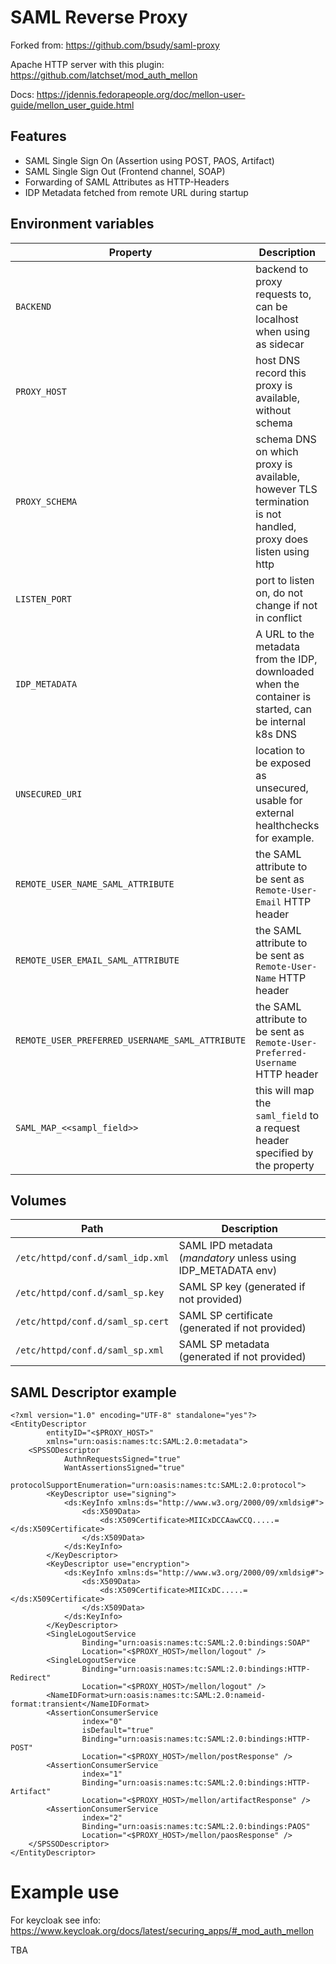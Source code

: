 # SAML Reverse Proxy

Forked from: https://github.com/bsudy/saml-proxy

Apache HTTP server with this plugin: 
https://github.com/latchset/mod_auth_mellon

Docs:
https://jdennis.fedorapeople.org/doc/mellon-user-guide/mellon_user_guide.html

## Features

* SAML Single Sign On (Assertion using POST, PAOS, Artifact)
* SAML Single Sign Out (Frontend channel, SOAP)
* Forwarding of SAML Attributes as HTTP-Headers
* IDP Metadata fetched from remote URL during startup

## Environment variables

| Property   | Description  | Example  |
|----------|-------------|------|
| `BACKEND`| backend to proxy requests to, can be localhost when using as sidecar | `http://127.0.0.3000` (mandatory) |
| `PROXY_HOST`| host DNS record this proxy is available, without schema | `my-domain.com` (mandatory) |
| `PROXY_SCHEMA` | schema DNS on which proxy is available, however TLS termination is not handled, proxy does listen using http | `https` (default) |
| `LISTEN_PORT`| port to listen on, do not change if not in conflict | `3063` (default) |
| `IDP_METADATA`| A URL to the metadata from the IDP, downloaded when the container is started, can be internal k8s DNS | `https://<idp>/saml/descriptor` |
| `UNSECURED_URI` | location to be exposed as unsecured, usable for external healthchecks for example. | `/api/health` (optional)
| `REMOTE_USER_NAME_SAML_ATTRIBUTE`| the SAML attribute to be sent as `Remote-User-Email` HTTP header | `username` |
| `REMOTE_USER_EMAIL_SAML_ATTRIBUTE`| the SAML attribute to be sent as `Remote-User-Name` HTTP header | `EmailAddress` |
| `REMOTE_USER_PREFERRED_USERNAME_SAML_ATTRIBUTE`| the SAML attribute to be sent as `Remote-User-Preferred-Username` HTTP header | `PreferredUsername` |
| `SAML_MAP_<<sampl_field>>`| this will map the `saml_field` to a request header specified by the property | `SAML_MAP_EmailAddress=X-WEBAUTH-USER` will map `EmailAddress` SAML field to `X-WEBAUTH-USER` request header. |

## Volumes

| Path   | Description  | 
|----------|-------------|
| `/etc/httpd/conf.d/saml_idp.xml`| SAML IPD metadata (_mandatory_ unless using IDP_METADATA env) | 
| `/etc/httpd/conf.d/saml_sp.key`| SAML SP key (generated if not provided) | 
| `/etc/httpd/conf.d/saml_sp.cert`| SAML SP certificate (generated if not provided) | 
| `/etc/httpd/conf.d/saml_sp.xml`| SAML SP metadata (generated if not provided) | 


## SAML Descriptor example

```
<?xml version="1.0" encoding="UTF-8" standalone="yes"?>
<EntityDescriptor
        entityID="<$PROXY_HOST>"
        xmlns="urn:oasis:names:tc:SAML:2.0:metadata">
    <SPSSODescriptor
            AuthnRequestsSigned="true"
            WantAssertionsSigned="true"
            protocolSupportEnumeration="urn:oasis:names:tc:SAML:2.0:protocol">
        <KeyDescriptor use="signing">
            <ds:KeyInfo xmlns:ds="http://www.w3.org/2000/09/xmldsig#">
                <ds:X509Data>
                    <ds:X509Certificate>MIICxDCCAawCCQ.....=</ds:X509Certificate>
                </ds:X509Data>
            </ds:KeyInfo>
        </KeyDescriptor>
        <KeyDescriptor use="encryption">
            <ds:KeyInfo xmlns:ds="http://www.w3.org/2000/09/xmldsig#">
                <ds:X509Data>
                    <ds:X509Certificate>MIICxDC.....=</ds:X509Certificate>
                </ds:X509Data>
            </ds:KeyInfo>
        </KeyDescriptor>
        <SingleLogoutService
                Binding="urn:oasis:names:tc:SAML:2.0:bindings:SOAP"
                Location="<$PROXY_HOST>/mellon/logout" />
        <SingleLogoutService
                Binding="urn:oasis:names:tc:SAML:2.0:bindings:HTTP-Redirect"
                Location="<$PROXY_HOST>/mellon/logout" />
        <NameIDFormat>urn:oasis:names:tc:SAML:2.0:nameid-format:transient</NameIDFormat>
        <AssertionConsumerService
                index="0"
                isDefault="true"
                Binding="urn:oasis:names:tc:SAML:2.0:bindings:HTTP-POST"
                Location="<$PROXY_HOST>/mellon/postResponse" />
        <AssertionConsumerService
                index="1"
                Binding="urn:oasis:names:tc:SAML:2.0:bindings:HTTP-Artifact"
                Location="<$PROXY_HOST>/mellon/artifactResponse" />
        <AssertionConsumerService
                index="2"
                Binding="urn:oasis:names:tc:SAML:2.0:bindings:PAOS"
                Location="<$PROXY_HOST>/mellon/paosResponse" />
    </SPSSODescriptor>
</EntityDescriptor>

```

# Example use

For keycloak see info: https://www.keycloak.org/docs/latest/securing_apps/#_mod_auth_mellon

TBA